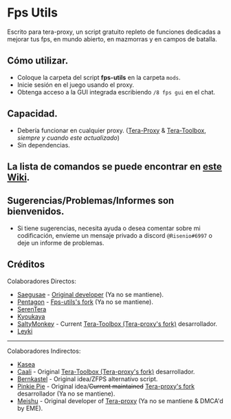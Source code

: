 # Fps Utils
  Escrito para tera-proxy, un script gratuito repleto de funciones dedicadas a mejorar tus fps, en mundo abierto, en mazmorras y en campos de batalla.

## Cómo utilizar.
  * Coloque la carpeta del script **fps-utils** en la carpeta `mods`.
  * Inicie sesión en el juego usando el proxy.
  * Obtenga acceso a la GUI integrada escribiendo `/8 fps gui` en el chat.

## Capacidad.
  * Debería funcionar en cualquier proxy. ([Tera-Proxy](https://github.com/tera-proxy/tera-proxy) & [Tera-Toolbox](https://github.com/tera-toolbox/tera-toolbox), *siempre y cuando este actualizado*)
  * Sin dependencias.

## La lista de comandos se puede encontrar en [este Wiki](https://github.com/Loliconera/fps-utils-spanish/wiki/Comandos).

## Sugerencias/Problemas/Informes son bienvenidos.
  * Si tiene sugerencias, necesita ayuda o desea comentar sobre mi codificación, envíeme un mensaje privado a discord `@Risenio#6997` o deje un informe de problemas.

## Créditos
Colaboradores Directos:
  - [Saegusae](https://github.com/Saegusae)         - [Original developer](https://github.com/Saegusae/fps-utils) (Ya no se mantiene).
  - [Pentagon](https://github.com/codeagon)         - [Fps-utils's fork](https://github.com/codeagon/fps-utils) (Ya no se mantiene).
  - [SerenTera](https://github.com/SerenTera)
  - [Kyoukaya](https://github.com/kyoukaya)
  - [SaltyMonkey](https://github.com/SaltyMonkey)   - Current [Tera-Toolbox (Tera-proxy's fork)](https://github.com/tera-toolbox/tera-toolbox) desarrollador.
  - [Leyki](https://github.com/Leyki)

---

Colaboradores Indirectos:
  - [Kasea](https://github.com/Kasea)
  - [Caali](https://github.com/caali-hackerman)     - Original [Tera-Toolbox (Tera-proxy's fork)](https://github.com/tera-toolbox/tera-toolbox) desarrollador.
  - [Bernkastel](https://github.com/Bernkastel-0)   - Original idea/ZFPS alternativo script.
  - [Pinkie Pie](https://github.com/pinkipi)        - Original idea/~~Current maintained~~ [Tera-proxy's fork](https://github.com/tera-proxy/tera-proxy) desarrollador (Ya no se mantiene).
  - [Meishu](https://github.com/meishuu)            - Original developer of [Tera-proxy](https://github.com/meishuu/tera-proxy) (Ya no se mantiene & DMCA'd by EME).
